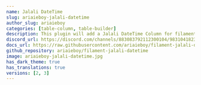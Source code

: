 ```yaml
---
name: Jalali DateTime
slug: ariaieboy-jalali-datetime
author_slug: ariaieboy
categories: [table-column, table-builder]
description: This plugin will add a Jalali DateTime Column for filament table builder.
discord_url: https://discord.com/channels/883083792112300104/983104182351433738
docs_url: https://raw.githubusercontent.com/ariaieboy/filament-jalali-datetime/main/README.md
github_repository: ariaieboy/filament-jalali-datetime
image: ariaieboy-jalali-datetime.jpg
has_dark_theme: true
has_translations: true
versions: [2, 3]
---
```

